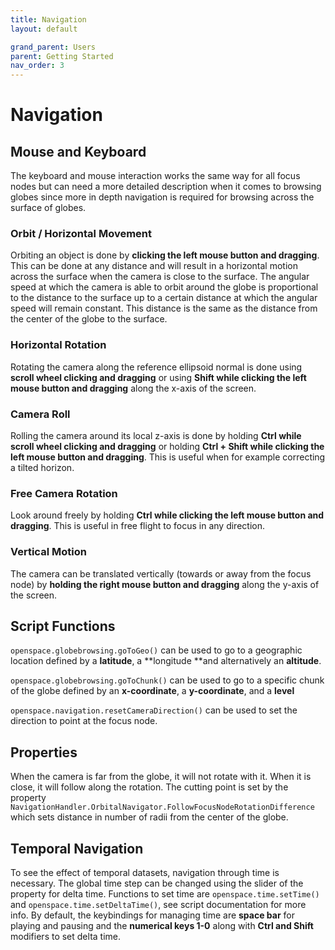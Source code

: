 ```yaml
---
title: Navigation
layout: default

grand_parent: Users
parent: Getting Started
nav_order: 3
---
```


# Navigation
## Mouse and Keyboard
The keyboard and mouse interaction works the same way for all focus nodes but can need a more detailed description when it comes to browsing globes since more in depth navigation is required for browsing across the surface of globes.

### Orbit / Horizontal Movement
Orbiting an object is done by **clicking the left mouse button and dragging**.  This can be done at any distance  and will result in a horizontal motion across the surface when the camera is close to the surface.  The angular speed at which the camera is able to orbit around the globe is proportional to the distance to the surface up to a certain distance at which the angular speed will remain constant.  This distance is the same as the distance from the center of the globe to the surface.

### Horizontal Rotation
Rotating the camera along the reference ellipsoid normal is done using **scroll wheel clicking and dragging** or using **Shift while clicking the left mouse button and dragging** along the x-axis of the screen.

### Camera Roll
Rolling the camera around its local z-axis is done by holding **Ctrl while scroll wheel clicking and dragging** or holding **Ctrl + Shift while clicking the left mouse button and dragging**.  This is useful when for example correcting a tilted horizon.

### Free Camera Rotation
Look around freely by holding **Ctrl while clicking the left mouse button and dragging**.  This is useful in free flight to focus in any direction.

### Vertical Motion
The camera can be translated vertically (towards or away from the focus node) by **holding the right mouse button and dragging** along the y-axis of the screen.

## Script Functions
`openspace.globebrowsing.goToGeo()` can be used to go to a geographic location defined by a **latitude**, a **longitude **and alternatively an **altitude**.

`openspace.globebrowsing.goToChunk()` can be used to go to a specific chunk of the globe defined by an **x-coordinate**, a **y-coordinate**, and a **level**

`openspace.navigation.resetCameraDirection()` can be used to set the direction to point at the focus node.

## Properties
When the camera is far from the globe, it will not rotate with it.  When it is close, it will follow along the rotation. The cutting point is set by the property `NavigationHandler.OrbitalNavigator.FollowFocusNodeRotationDifference` which sets distance in number of radii from the center of the globe.

## Temporal Navigation
To see the effect of temporal datasets, navigation through time is necessary.  The global time step can be changed using the slider of the property for delta time.  Functions to set time are `openspace.time.setTime()` and `openspace.time.setDeltaTime()`, see script documentation for more info. By default, the keybindings for managing time are **space bar** for playing and pausing and the **numerical keys 1-0** along with **Ctrl and Shift** modifiers to set delta time.
